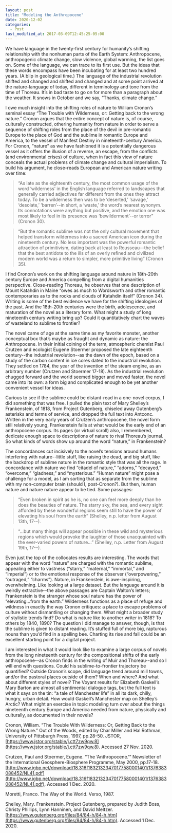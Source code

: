 ```yaml
---
layout: post
title: "Modeling the Anthropocene"
date: 2020-12-02
categories:
  - Post
last_modified_at: 2017-03-09T12:45:25-05:00
---
```

We have language in the twenty-first century for humanity’s shifting relationship with the nonhuman parts of the Earth System: Anthropocene, anthropogenic climate change, slow violence, global warming, the list goes on. Some of the language, we can trace to its first use. But the ideas that these words encompass have been incubating for at least two hundred years. (A blip in geological time.) The language of the industrial revolution shifted and changed and shifted and changed and at some point arrived at the nature-language of today, different in terminology and tone from the time of Thoreau. It’s in bad taste to go on for more than a paragraph about the weather. It snows in October and we say, “Thanks, climate change.”


I owe much insight into the shifting roles of nature to William Cronon’s seminal essay “The Trouble with Wilderness, or: Getting back to the wrong nature.” Cronon argues that the entire concept of nature is, of course, culturally constructed, othering humanity from nature in order to serve a sequence of shifting roles from the place of the devil in pre-romantic Europe to the place of God and the sublime in romantic Europe and America, to the vessel of Manifest Destiny in nineteenth-century America. For Cronon, “nature” as we have fashioned it is a potentially dangerous vessel as it offers the illusion of a reverse, an escape, from the conflicts (and environmental crises) of culture, when in fact this view of nature conceals the actual problems of climate change and cultural imperialism. To build his argument, he close-reads European and American nature writing over time:


> “As late as the eighteenth century, the most common usage of the word ‘wilderness’ in the English language referred to landscapes that generally carried adjectives far different from the ones they attract today. To be a wilderness then was to be ‘deserted,’ ‘savage,’ ‘desolate,’ ‘barren’--in short, a ‘waste,’ the word’s nearest synonym. Its connotations were anything but positive, and the emotion one was most likely to feel in its presence was ‘bewilderment’--or terror” (Cronon 30).


> “But the romantic sublime was not the only cultural movement that helped transform wilderness into a sacred American icon during the nineteenth century. No less important was the powerful romantic attraction of primitivism, dating back at least to Rousseau—the belief that the best antidote to the ills of an overly refined and civilized modern world was a return to simpler, more primitive living” (Cronon 35).


I find Cronon’s work on the shifting language around nature in 18th-20th century Europe and America compelling from a digital humanities perspective. Close-reading Thoreau, he observes that one description of Mount Katahdin in Maine “owes as much to Wordsworth and other romantic contemporaries as to the rocks and clouds of Katahdin itself” (Cronon 34). Writing is some of the best evidence we have for the shifting ideologies of the past. And the 18th-20th centuries were the birth, adolescence, and maturation of the novel as a literary form. What might a study of long nineteenth century writing bring up? Could it quantitatively chart the waves of wasteland to sublime to frontier?


The novel came of age at the same time as my favorite monster, another conceptual box that’s maybe as fraught and dynamic as nature: the Anthropocene. In their initial coining of the term, atmospheric chemist Paul Crutzen and ecologist Eugene Stoermer proposed the late eighteenth century--the industrial revolution--as the dawn of the epoch, based on a study of the carbon content in ice cores dated to the industrial revolution. They settled on 1784, the year of the invention of the steam engine, as an arbitrary number (Crutzen and Stoermer 17-18). As the industrial revolution chugged forward and the world seemed bigger and moved faster, the novel came into its own: a form big and complicated enough to be yet another convenient vessel for ideas. 


Curious to see if the sublime could be distant-read in a one-novel corpus, I did something that was free. I pulled the plain text of Mary Shelley’s Frankenstein, of 1818, from Project Gutenberg, chiseled away Gutenberg’s asterisks and terms of service, and dropped the full text into Antconc. Written in the very early years of Crutzen’s anthropocene, the novel form still relatively young, Frankenstein falls at what would be the early end of an anthropocene corpus. Its pages (or virtual scroll) also, I remembered, dedicate enough space to descriptions of nature to rival Thoreau’s journal. So what kinds of words show up around the word “nature,” in Frankenstein?


The concordances cut incisively to the novel’s tensions around humans interfering with nature--little stuff, like raising the dead, and big stuff, like the backdrop of sublime nature in the romantic style that was all the rage. In concordance with nature we find “citadel of nature,” “adorns,” “decayed,” “overcome,” “gladness,” and “mysterious.” “Human nature” might pose a challenge for a model, as I am sorting that as separate from the sublime with my non-computer brain (should I, post-Cronon?). But then, human nature and nature nature appear to be tied. Some passages:


> “Even broken in spirit as he is, no one can feel more deeply than he does the beauties of nature. The starry sky, the sea, and every sight afforded by these wonderful regions seem still to have the power of elevating his soul from the earth” (Shelley, n.p. letter from August 13th, 17--).

> “...but many things will appear possible in these wild and mysterious regions which would provoke the laughter of those unacquainted with the ever-varied powers of nature…” (Shelley, n.p. Letter from August 19th, 17--).


Even just the top of the collocates results are interesting. The words that appear with the word “nature” are charged with the romantic sublime, appealing either to vastness (“starry,” “maternal,” “immortal,” and “imperial”) or to the emotional response of the observer (“overpowering,” “outraged,” “charms”). Nature, in Frankenstein, is awe-inspiring, overwhelming. Like looking at a large dataset. But the language around it is weirdly extractive--the above passages are Captain Walton’s letters; Frankenstein is the stranger whose soul  nature has the power of “elevating...from the earth.” Wilderness functions as a place of refuge and wildness in exactly the way Cronon critiques: a place to escape problems of culture without dismantling or changing them. What might a broader study of stylistic trends find? Do what is nature like to another writer in 1818? To others by 1840, 1890? The question I did manage to answer, though, is that the sublime is given to distant reading. It’s stuffed full of more big, rapturous nouns than you’d find in a spelling bee. Charting its rise and fall could be an excellent starting point for a digital project.


I am interested in what it would look like to examine a large corpus of novels from the long nineteenth century for the compositional shifts of the early anthropocene--as Cronon finds in the writing of Muir and Thoreau--and so I will end with questions. Could his sublime-to-frontier trajectory be quantified? Outside Cronon’s scope, did language trend around mill towns, and/or the pastoral places outside of them? When and where? And what about different styles of novel? The Voyant results for Elizabeth Gaskell’s  Mary Barton are almost all sentimental dialogue tags, but the full text is what it says on the tin: “a tale of Manchester life” in all its dark, chilly, hungry, urban detail. How would Gaskell’s Manchester map on Shelley’s Arctic? What might an exercise in topic modeling turn over about the things nineteenth century Europe and America needed from nature, physically and culturally, as documented in their novels?



Cronon, William. “The Trouble With Wilderness: Or, Getting Back to the Wrong Nature.” Out of the Woods, edited by Char Miller and Hal Rothman, University of Pittsburgh Press, 1997, pp.28-50. JSTOR, [https://www.jstor.org/stable/j.ctt7zw9qw.8](https://www.jstor.org/stable/j.ctt7zw9qw.8). Accessed 27 Nov. 2020.

Crutzen, Paul and Stoermer, Eugene. “The ‘Anthropocene.’” Newsletter of the International Geosphere-Biosphere Programme, May 2000, pp.17-18.[http://www.igbp.net/download/18.316f18321323470177580001401/1376383088452/NL41.pdf](http://www.igbp.net/download/18.316f18321323470177580001401/1376383088452/NL41.pdf). Accessed 1 Dec. 2020.  	

Moretti, Franco. The Way of the World. Verso, 1987.

Shelley, Mary. Frankenstein. Project Gutenberg, prepared by Judith Boss, Christy Phillips, Lynn Hanninen, and David Meltzer. [https://www.gutenberg.org/files/84/84-h/84-h.htm](https://www.gutenberg.org/files/84/84-h/84-h.htm). Accessed 1 Dec. 2020.
